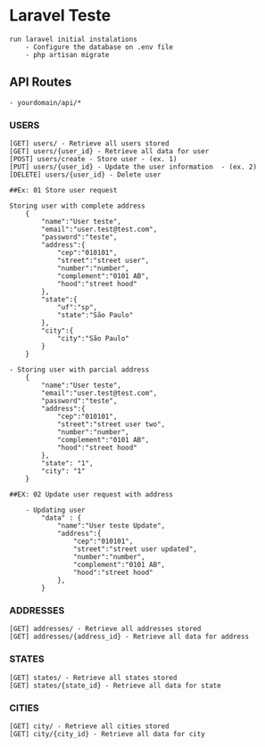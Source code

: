 # Laravel Teste

    run laravel initial instalations
        - Configure the database on .env file
        - php artisan migrate

## API Routes
    - yourdomain/api/*

### USERS 
    [GET] users/ - Retrieve all users stored
    [GET] users/{user_id} - Retrieve all data for user
    [POST] users/create - Store user - (ex. 1)
    [PUT] users/{user_id} - Update the user information  - (ex. 2)
    [DELETE] users/{user_id} - Delete user

    ##Ex: 01 Store user request

    Storing user with complete address
        {
            "name":"User teste",
            "email":"user.test@test.com",
            "password":"teste",
            "address":{
                "cep":"010101",
                "street":"street user",
                "number":"number",
                "complement":"0101 AB",
                "hood":"street hood"
            },
            "state":{
                "uf":"sp",
                "state":"São Paulo"
            },
            "city":{
                "city":"São Paulo"
            }
        }

    - Storing user with parcial address
        {
            "name":"User teste",
            "email":"user.test@test.com",
            "password":"teste",
            "address":{
                "cep":"010101",
                "street":"street user two",
                "number":"number",
                "complement":"0101 AB",
                "hood":"street hood"
            },
            "state": "1",
            "city": "1"
        }
    
    ##EX: 02 Update user request with address

        - Updating user 
            "data" : {
                "name":"User teste Update",
                "address":{
                    "cep":"010101",
                    "street":"street user updated",
                    "number":"number",
                    "complement":"0101 AB",
                    "hood":"street hood"
                },
            }

### ADDRESSES
    [GET] addresses/ - Retrieve all addresses stored
    [GET] addresses/{address_id} - Retrieve all data for address

### STATES
    [GET] states/ - Retrieve all states stored
    [GET] states/{state_id} - Retrieve all data for state

### CITIES 
    [GET] city/ - Retrieve all cities stored
    [GET] city/{city_id} - Retrieve all data for city
